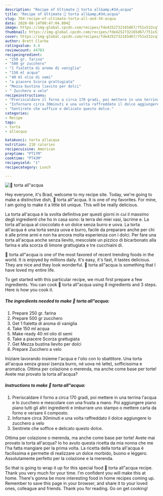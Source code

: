 ```yaml
---
description: "Recipe of Ultimate 🍰 torta all&amp;#34;acqua"
title: "Recipe of Ultimate 🍰 torta all&amp;#34;acqua"
slug: 764-recipe-of-ultimate-torta-all-and-34-acqua
date: 2020-08-14T00:47:04.894Z
image: https://img-global.cpcdn.com/recipes/fde4252732165d67/751x532cq70/🍰-torta-allacqua-recipe-main-photo.jpg
thumbnail: https://img-global.cpcdn.com/recipes/fde4252732165d67/751x532cq70/🍰-torta-allacqua-recipe-main-photo.jpg
cover: https://img-global.cpcdn.com/recipes/fde4252732165d67/751x532cq70/🍰-torta-allacqua-recipe-main-photo.jpg
author: Brett Clarke
ratingvalue: 4.4
reviewcount: 44783
recipeingredient:
- "250 gr. farina"
- "500 gr zucchero"
- "1 fialetta di aroma di vaniglia"
- "150 ml acqua"
- "40 ml olio di semi"
- "a piacere Scorza grattugiata"
- "Mezza bustina lievito per dolci"
- " Zucchero a velo"
recipeinstructions:
- "Preriscaldare il forno a circa 170 gradi, poi mettere in una terrina l&#39;acqua e lo zucchero e mescolare con una frusta a mano. Poi aggiungere piano piano tutti gli altri ingredienti e imburrare uno stampo o mettere carta da forno e versare il composto."
- "Infornare circa 30minuti e una volta raffreddato il dolce aggiungere lo zucchero a velo"
- "Sentirete che soffice e delicato questo dolce."
categories:
- Recipe
tags:
- torta
- allacqua

katakunci: torta allacqua 
nutrition: 210 calories
recipecuisine: American
preptime: "PT17M"
cooktime: "PT43M"
recipeyield: "1"
recipecategory: Lunch

---
```



![🍰 torta all&#34;acqua](https://img-global.cpcdn.com/recipes/fde4252732165d67/751x532cq70/🍰-torta-allacqua-recipe-main-photo.jpg)

Hey everyone, it's Brad, welcome to my recipe site. Today, we're going to make a distinctive dish, 🍰 torta all&#34;acqua. It is one of my favorites. For mine, I am going to make it a little bit unique. This will be really delicious.

La torta all&#39;acqua è la svolta definitiva per questi giorni in cui il massimo degli ingredienti che ho in casa sono: la terra dei miei vasi, lacrime e. La torta all&#39;acqua al cioccolato è un dolce senza burro e uova. La torta all&#39;acqua è una torta senza uova e burro, facile da preparare anche per chi è alle prime armi e non ha ancora molta esperienza con i dolci. Per fare una torta all&#39;acqua anche senza lievito, mescolate un pizzico di bicarbonato alla farina e alla scorza di limone grattugiata e tre cucchiaini di.

🍰 torta all&#34;acqua is one of the most favored of recent trending foods in the world. It is enjoyed by millions daily. It's easy, it's fast, it tastes delicious. They are nice and they look wonderful. 🍰 torta all&#34;acqua is something that I have loved my entire life.


To get started with this particular recipe, we must first prepare a few ingredients. You can cook 🍰 torta all&#34;acqua using 8 ingredients and 3 steps. Here is how you cook it.

<!--inarticleads1-->

##### The ingredients needed to make 🍰 torta all&#34;acqua:

1. Prepare 250 gr. farina
1. Prepare 500 gr zucchero
1. Get 1 fialetta di aroma di vaniglia
1. Take 150 ml acqua
1. Make ready 40 ml olio di semi
1. Take a piacere Scorza grattugiata
1. Get Mezza bustina lievito per dolci
1. Prepare  Zucchero a velo


Iniziare lavorando insieme l&#39;acqua e l&#39;olio con lo sbattitore. Una torta all&#39;acqua senza grassi (senza burro, né uova né latte), sofficissima e aromatica. Ottima per colazione o merenda, ma anche come base per torte! Avete mai provato la torta all&#39;acqua? 

<!--inarticleads2-->

##### Instructions to make 🍰 torta all&#34;acqua:

1. Preriscaldare il forno a circa 170 gradi, poi mettere in una terrina l&#39;acqua e lo zucchero e mescolare con una frusta a mano. Poi aggiungere piano piano tutti gli altri ingredienti e imburrare uno stampo o mettere carta da forno e versare il composto.
1. Infornare circa 30minuti e una volta raffreddato il dolce aggiungere lo zucchero a velo
1. Sentirete che soffice e delicato questo dolce.


Ottima per colazione o merenda, ma anche come base per torte! Avete mai provato la torta all&#39;acqua? Io ho avuto questa ricetta da mia nonna che me l&#39;ha fatta mangiare per la prima volta. La ricetta della torta all&#39;acqua è facilissima e permette di realizzare un dolce morbido, buono e leggero. Assolutamente perfetto per la colazione e la merenda. 

So that is going to wrap it up for this special food 🍰 torta all&#34;acqua recipe. Thank you very much for your time. I'm confident you will make this at home. There's gonna be more interesting food in home recipes coming up. Remember to save this page in your browser, and share it to your loved ones, colleague and friends. Thank you for reading. Go on get cooking!
